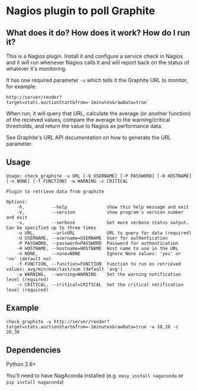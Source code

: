 Nagios plugin to poll Graphite
==============================

What does it do? How does it work? How do I run it?
---------------------------------------------------

This is a Nagios plugin. Install it and configure a service
check in Nagios and it will run whenever Nagios calls it and
will report back on the status of whatever it's monitoring.

It has one required parameter `-u` which tells it the Graphite
URL to monitor, for example:

    http://server/render?target=stats.auctionStart&from=-1minutes&rawData=true`

When run, it will query that URL, calculate the average (or
another function) of the recieved values, compare the average
to the warning/critical thresholds, and return the value to
Nagios as performance data.

See Graphite's URL API documentation on how to generate
the URL parameter.

Usage
-----

```
Usage: check_graphite -u URL [-U USERNAME] [-P PASSWORD] [-H HOSTNAME] [-n NONE] [-f FUNCTION] -w WARNING -c CRITICAL

Plugin to retrieve data from graphite

Options:
    -h,          --help               show this help message and exit
    -V,          --version            show program's version number and exit
    -v,          --verbose            Get more verbose status output. Can be specified up to three times
    -u URL,      --url=URL            URL to query for data (required)
    -U USERNAME, --username=USERNAME  User for authentication
    -P PASSWORD, --password=PASSWORD  Password for authentication
    -H HOSTNAME, --hostname=HOSTNAME  Host name to use in the URL
    -n NONE,     --none=NONE          Ignore None values: 'yes' or 'no' (default no)
    -f FUNCTION, --function=FUNCTION  Function to run on retrieved values: avg/min/max/last/sum (default 'avg')
    -w WARNING,  --warning=WARNING    Set the warning notification level (required)
    -c CRITICAL, --critical=CRITICAL  Set the critical notification level (required)
```

Example
-------

    check_graphite -u http://server/render?target=stats.auctionStart&from=-1minutes&rawData=true -w 10,20 -c 20,30

Dependencies
------------

Python 2.6+

You'll need to have NagAconda installed (e.g. `easy_install nagaconda` or `pip install nagaconda`)
